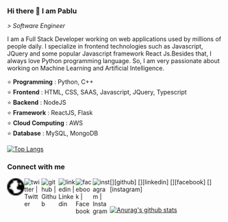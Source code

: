 ### Hi there 👋 I am Pablu

<i> > _Software Engineer_ </i>

I am a Full Stack Developer working on web applications used by millions of people daily. I specialize in frontend technologies such as Javascript, JQuery and some popular Javascript framework React Js.Besides that, I always love Python programming language. So, I am very passionate about working on Machine Learning and Artificial Intelligence.

⭐ **Programming** : Python, C++ <br />
⭐ **Frontend** : HTML, CSS, SAAS, Javascript, JQuery, Typescript <br />
⭐ **Backend** : NodeJS <br />
⭐ **Framework** : ReactJS, Flask <br />
⭐ **Cloud Computing** : AWS <br />
⭐ **Database** : MySQL, MongoDB <br />

[![Top Langs](https://github-readme-stats.vercel.app/api/top-langs/?username=arnabbarui5&layout=compact)](https://github.com/anuraghazra/github-readme-stats) <br />

### Connect with me

[<img align="left" alt="learnify.netlify.app" width="40px" src="https://raw.githubusercontent.com/iconic/open-iconic/master/svg/globe.svg" />][website]
[<img align="left" alt="twitter | Twitter" width="40px" src="https://cdn.jsdelivr.net/npm/simple-icons@v3/icons/twitter.svg" />][twitter]
[<img align="left" alt="github | Github" width="40px" src="https://cdn.jsdelivr.net/npm/simple-icons@v3/icons/github.svg" />][github]
[<img align="left" alt="linkedin | Linkedin" width="40px" src="https://cdn.jsdelivr.net/npm/simple-icons@v3/icons/linkedin.svg" />][linkedin]
[<img align="left" alt="facebook | Facebook" width="40px" src="https://cdn.jsdelivr.net/npm/simple-icons@v3/icons/facebook.svg" />][facebook]
[<img align="left" alt="instagram | Instagram" width="40px" src="https://cdn.jsdelivr.net/npm/simple-icons@v3/icons/instagram.svg" />][instagram]
<br/><br />


[![Anurag's github stats](https://github-readme-stats.vercel.app/api?username=arnabbarui5)](https://github.com/anuraghazra/github-readme-stats) 

[website]: https://learnify.netlify.app/
[twitter]: https://twitter.com/ArnabBarui3/
